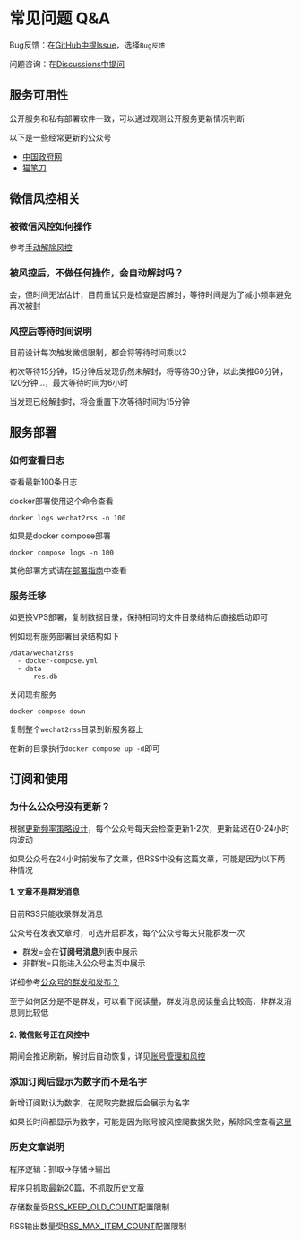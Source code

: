 # 常见问题 Q&A

Bug反馈：在[GitHub中提Issue](https://github.com/ttttmr/Wechat2RSS/issues)，选择`Bug反馈`

问题咨询：在[Discussions中提问](https://github.com/ttttmr/Wechat2RSS/discussions/categories/q-a)

## 服务可用性

公开服务和私有部署软件一致，可以通过观测公开服务更新情况判断

以下是一些经常更新的公众号

- [中国政府网](https://wechat2rss.xlab.app/feed/dbd2adffac6759c353702555dea8716dff75c4be.xml)
- [猫笔刀](https://wechat2rss.xlab.app/feed/33d986064f59be5263de2ca822fb3e0bdd59eb81.xml)

## 微信风控相关

### 被微信风控如何操作

参考[手动解除风控](./guide#手动解除风控)

### 被风控后，不做任何操作，会自动解封吗？

会，但时间无法估计，目前重试只是检查是否解封，等待时间是为了减小频率避免再次被封

### 风控后等待时间说明

目前设计每次触发微信限制，都会将等待时间乘以2

初次等待15分钟，15分钟后发现仍然未解封，将等待30分钟，以此类推60分钟，120分钟...，最大等待时间为6小时

当发现已经解封时，将会重置下次等待时间为15分钟

## 服务部署

### 如何查看日志

查看最新100条日志

docker部署使用这个命令查看

```shell
docker logs wechat2rss -n 100
```

如果是docker compose部署

```shell
docker compose logs -n 100
```

其他部署方式请在[部署指南](./deploy)中查看

### 服务迁移

如更换VPS部署，复制数据目录，保持相同的文件目录结构后直接启动即可

例如现有服务部署目录结构如下

```
/data/wechat2rss
  - docker-compose.yml
  - data
    - res.db
```

关闭现有服务

```
docker compose down
```

复制整个`wechat2rss`目录到新服务器上

在新的目录执行`docker compose up -d`即可

## 订阅和使用

### 为什么公众号没有更新？

根据[更新频率策略设计](https://blog.xlab.app/p/d73537b/)，每个公众号每天会检查更新1-2次，更新延迟在0-24小时内波动

如果公众号在24小时前发布了文章，但RSS中没有这篇文章，可能是因为以下两种情况

#### 1. 文章不是群发消息

目前RSS只能收录群发消息

公众号在发表文章时，可选开启群发，每个公众号每天只能群发一次

- 群发=会在**订阅号消息**列表中展示
- 非群发=只能进入公众号主页中展示

详细参考[公众号的群发和发布？](https://developers.weixin.qq.com/community/develop/article/doc/00000a2fb906c0b93150ee62366013)

至于如何区分是不是群发，可以看下阅读量，群发消息阅读量会比较高，非群发消息则比较低

#### 2. 微信账号正在风控中

期间会推迟刷新，解封后自动恢复，详见[账号管理和风控](./guide#账号管理)

### 添加订阅后显示为数字而不是名字

新增订阅默认为数字，在爬取完数据后会展示为名字

如果长时间都显示为数字，可能是因为账号被风控爬数据失败，解除风控查看[这里](./guide#手动解除风控)

### 历史文章说明

程序逻辑：抓取->存储->输出

程序只抓取最新20篇，不抓取历史文章

存储数量受[RSS_KEEP_OLD_COUNT](./config#RSS_KEEP_OLD_COUNT)配置限制

RSS输出数量受[RSS_MAX_ITEM_COUNT](./config#RSS_KEEP_NEW_COUNT)配置限制